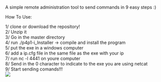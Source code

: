 A simple remote administration tool to send commands in 9 easy steps :)

How To Use:

1/ clone or download the repository! <br />
2/ Unzip it<br />
3/ Go in the master directory<br />
4/ run ./p4p1-i_Installer -> compile and install the program<br />
5/ put the exe in a windows computer<br />
6/ add a ip.cfg file in the same file as the exe with your ip<br />
7/ run nc -l 4441 on youre computer<br />
8/ Send in the 0 character to indicate to the exe you are using netcat<br />
9/ Start sending comands!!!<br />
<img src="https://github.com/p4p1/p4p1/blob/master/Documentation/Screen%20Shot%202016-10-14%20at%2001.02.24.png?raw=true" >
